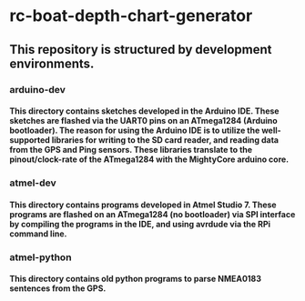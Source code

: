 # rc-boat-depth-chart-generator
## This repository is structured by development environments.
### arduino-dev
#### This directory contains sketches developed in the Arduino IDE. These sketches are flashed via the UART0 pins on an ATmega1284 (Arduino bootloader). The reason for using the Arduino IDE is to utilize the well-supported libraries for writing to the SD card reader, and reading data from the GPS and Ping sensors. These libraries translate to the pinout/clock-rate of the ATmega1284 with the MightyCore arduino core. 
### atmel-dev 
#### This directory contains programs developed in Atmel Studio 7. These programs are flashed on an ATmega1284 (no bootloader) via SPI interface by compiling the programs in the IDE, and using avrdude via the RPi command line. 
### atmel-python
#### This directory contains old python programs to parse NMEA0183 sentences from the GPS.
